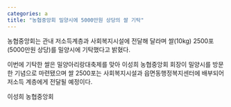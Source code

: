 ```yaml
---
categories: a
title: "농협중앙회 밀양시에 5000만원 상당의 쌀 기탁"
---
```

농협중앙회는 관내 저소득계층과 사회복지시설에 전달해 달라며 쌀(10kg) 2500포(5000만원 상당)를 밀양시에 기탁했다고 밝혔다.

이번에 기탁한 쌀은 밀양아리랑대축제를 맞아 이성희 농협중앙회 회장이 밀양시를 방문한 기념으로 마련됐으며 쌀 2500포는 사회복지시설과 읍면동행정복지센터에 배부되어 저소득 계층에게 전달될 예정이다.

이성희 농협중앙회